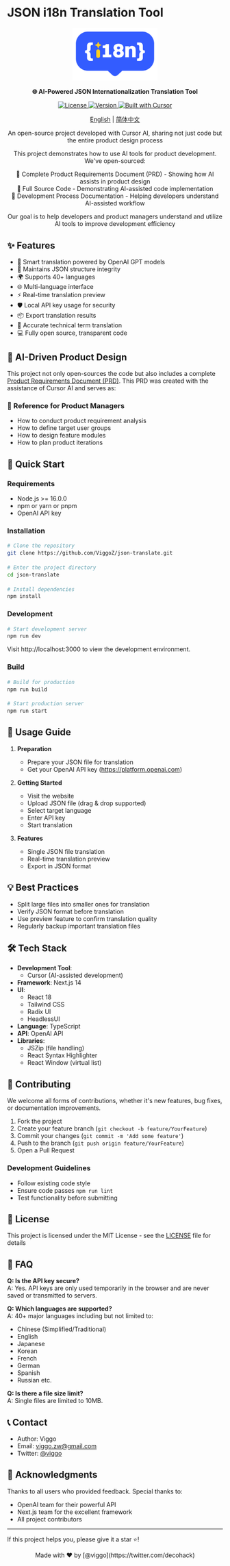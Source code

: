 # JSON i18n Translation Tool

<p align="center">
  <img src="public/logo-blue.png" alt="JSON Translate Logo" width="200"/>
</p>

<p align="center">
  <strong>🌐 AI-Powered JSON Internationalization Translation Tool</strong>
</p>

<p align="center">
  <a href="LICENSE">
    <img src="https://img.shields.io/badge/license-MIT-blue.svg" alt="License">
  </a>
  <a href="package.json">
    <img src="https://img.shields.io/badge/version-0.1.0-green.svg" alt="Version">
  </a>
  <a href="https://cursor.sh">
    <img src="https://img.shields.io/badge/Built%20with-Cursor-blue?style=flat" alt="Built with Cursor">
  </a>
</p>

<p align="center">
  <a href="/README.md">English</a> | 
  <a href="/README.zh.md">简体中文</a>
</p>

<p align="center">
  An open-source project developed with Cursor AI, sharing not just code but the entire product design process
</p>

<p align="center">
  This project demonstrates how to use AI tools for product development. We've open-sourced:
</p>

<p align="center">
  🔸 Complete Product Requirements Document (PRD) - Showing how AI assists in product design<br>
  🔸 Full Source Code - Demonstrating AI-assisted code implementation<br>
  🔸 Development Process Documentation - Helping developers understand AI-assisted workflow
</p>

<p align="center">
  Our goal is to help developers and product managers understand and utilize AI tools to improve development efficiency
</p>

## ✨ Features

- 🤖 Smart translation powered by OpenAI GPT models
- 🔄 Maintains JSON structure integrity
- 🌍 Supports 40+ languages
- 🌐 Multi-language interface
- ⚡️ Real-time translation preview
- 🛡️ Local API key usage for security
- 📦 Export translation results
- 🎯 Accurate technical term translation
- 💻 Fully open source, transparent code

## 📖 AI-Driven Product Design

This project not only open-sources the code but also includes a complete [Product Requirements Document (PRD)](./json-translator-prd.md). This PRD was created with the assistance of Cursor AI and serves as:

### 🎯 Reference for Product Managers
- How to conduct product requirement analysis
- How to define target user groups
- How to design feature modules
- How to plan product iterations

## 🚀 Quick Start

### Requirements

- Node.js >= 16.0.0
- npm or yarn or pnpm
- OpenAI API key

### Installation

```bash
# Clone the repository
git clone https://github.com/ViggoZ/json-translate.git

# Enter the project directory
cd json-translate

# Install dependencies
npm install
```

### Development

```bash
# Start development server
npm run dev
```
Visit http://localhost:3000 to view the development environment.

### Build

```bash
# Build for production
npm run build

# Start production server
npm run start
```

## 📖 Usage Guide

1. **Preparation**
   - Prepare your JSON file for translation
   - Get your OpenAI API key (https://platform.openai.com)

2. **Getting Started**
   - Visit the website
   - Upload JSON file (drag & drop supported)
   - Select target language
   - Enter API key
   - Start translation

3. **Features**
   - Single JSON file translation
   - Real-time translation preview
   - Export in JSON format

## 💡 Best Practices

- Split large files into smaller ones for translation
- Verify JSON format before translation
- Use preview feature to confirm translation quality
- Regularly backup important translation files

## 🛠 Tech Stack

- **Development Tool**: 
  - Cursor (AI-assisted development)
- **Framework**: Next.js 14
- **UI**: 
  - React 18
  - Tailwind CSS
  - Radix UI
  - HeadlessUI
- **Language**: TypeScript
- **API**: OpenAI API
- **Libraries**:
  - JSZip (file handling)
  - React Syntax Highlighter
  - React Window (virtual list)

## 🤝 Contributing

We welcome all forms of contributions, whether it's new features, bug fixes, or documentation improvements.

1. Fork the project
2. Create your feature branch (`git checkout -b feature/YourFeature`)
3. Commit your changes (`git commit -m 'Add some feature'`)
4. Push to the branch (`git push origin feature/YourFeature`)
5. Open a Pull Request

### Development Guidelines
- Follow existing code style
- Ensure code passes `npm run lint`
- Test functionality before submitting

## 📝 License

This project is licensed under the MIT License - see the [LICENSE](LICENSE) file for details

## 🙋 FAQ

**Q: Is the API key secure?**  
A: Yes. API keys are only used temporarily in the browser and are never saved or transmitted to servers.

**Q: Which languages are supported?**  
A: 40+ major languages including but not limited to:
- Chinese (Simplified/Traditional)
- English
- Japanese
- Korean
- French
- German
- Spanish
- Russian
etc.

**Q: Is there a file size limit?**  
A: Single files are limited to 10MB.

## 📞 Contact

- Author: Viggo
- Email: viggo.zw@gmail.com
- Twitter: [@viggo](https://twitter.com/decohack)

## 🌟 Acknowledgments

Thanks to all users who provided feedback. Special thanks to:

- OpenAI team for their powerful API
- Next.js team for the excellent framework
- All project contributors

---

If this project helps you, please give it a star ⭐️!

<p align="center">Made with ❤️ by [@viggo](https://twitter.com/decohack)</p>